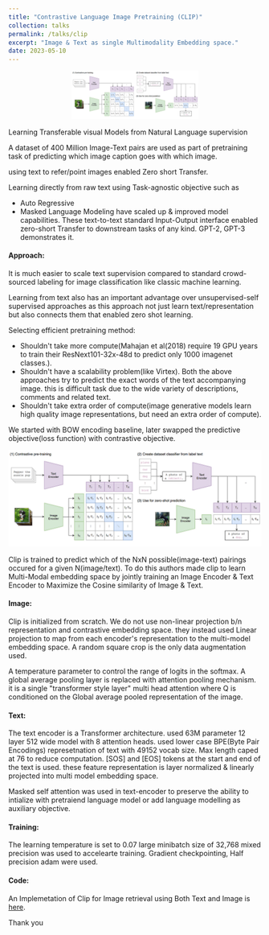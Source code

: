 ```yaml
---
title: "Contrastive Language Image Pretraining (CLIP)"
collection: talks
permalink: /talks/clip
excerpt: "Image & Text as single Multimodality Embedding space."
date: 2023-05-10
---
```


<p align="center" width="100%">
    <img width="50%" src="assets/images/Clip_img1.png">
</p>


Learning Transferable visual Models from Natural Language supervision

A dataset of 400 Million Image-Text pairs are used as part of pretraining task of predicting which image caption goes with which image.

using text to refer/point images enabled Zero short Transfer. 

Learning directly from raw text using Task-agnostic objective such as 
- Auto Regressive
- Masked Language Modeling
have scaled up & improved model capabilities. These text-to-text standard Input-Output interface enabled zero-short Transfer to downstream tasks of any kind. GPT-2, GPT-3 demonstrates it.

#### Approach:
It is much easier to scale text supervision compared to standard crowd-sourced labeling for image classification like classic machine learning.

Learning from text also has an important advantage over unsupervised-self supervised approaches as this approach not just learn text/representation but also connects them that enabled zero shot learning.

Selecting efficient pretraining method:
- Shouldn't take more compute(Mahajan et al(2018) require 19 GPU years to train their ResNext101-32x-48d to predict only 1000 imagenet classes.).
- Shouldn't have a scalability problem(like Virtex).
Both the above approaches try to predict the exact words of the text accompanying image. this is difficult task due to the wide variety of descriptions, comments and related text.
- Shouldn't take extra order of compute(image generative models learn high quality image representations, but need an extra order of compute).

We started with BOW encoding baseline, later swapped the predictive objective(loss function) with contrastive objective. 

![](../assets/images/Clip_img1.png)

Clip is trained to predict which of the NxN possible(image-text) pairings occured for a given N(image/text). To do this authors made clip to learn Multi-Modal embedding space by jointly training an Image Encoder & Text Encoder to Maximize the Cosine similarity of Image & Text.

#### Image:
Clip is initialized from scratch. We do not use non-linear projection b/n representation and contrastive embedding space. they instead used Linear projection to map from each encoder's representation to the multi-model embedding space. A random square crop is the only data augmentation used.

A temperature parameter to control the range of logits in the softmax. A global average pooling layer is replaced with attention pooling mechanism.  it is a single "transformer style layer" multi head attention where Q is conditioned on the Global average pooled representation of the image.

#### Text:
The text encoder is a Transformer architecture. used 63M parameter 12 layer 512 wide model with 8 attention heads.  used lower case BPE(Byte Pair Encodings) represetnation of text with 49152 vocab size. Max length caped at 76 to reduce computation. [SOS] and [EOS] tokens at the start and end of the text is used. these feature representation is layer normalized & linearly projected into multi model embedding space.

Masked self attention was used in text-encoder to preserve the ability to intialize with pretraiend language model or add language modelling as auxiliary objective.

#### Training:
The learning temperature is set to 0.07
large minibatch size of 32,768 mixed precision was used to accelearte training.
Gradient checkpointing, Half precision adam were used.

#### Code:
An Implemetation of Clip for Image retrieval using Both Text and Image is [here](https://github.com/purnasai/CLIP_Image_Retrieval).

Thank you